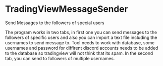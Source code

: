 # TradingViewMessageSender
Send Messages to the followers of special users

The program works in two tabs, in first one you can send messages to the followers of specific users and also you can import a text file including the usernames to send message to.
Tool needs to work with database, some usernames and password for diffirent discord accounts needs to be added to the database so tradingview will not think that its spam.
In the second tab, you can send to followers of multiple usernames.
